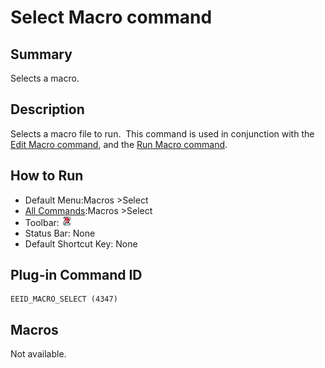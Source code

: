 # Select Macro command

## Summary

Selects a macro.

## Description

Selects a macro file to run.  This command is used in conjunction with
the [Edit Macro command](macro_edit), and the [Run Macro command](quick_macro_run).

## How to Run

- Default Menu:Macros \>Select
- [All Commands](../tools/all_commands):Macros
\>Select
- Toolbar: ![](../../images/macroselect.gif)
- Status Bar: None
- Default Shortcut Key: None

## Plug-in Command ID

```
EEID_MACRO_SELECT (4347)
```

## Macros

Not available.
